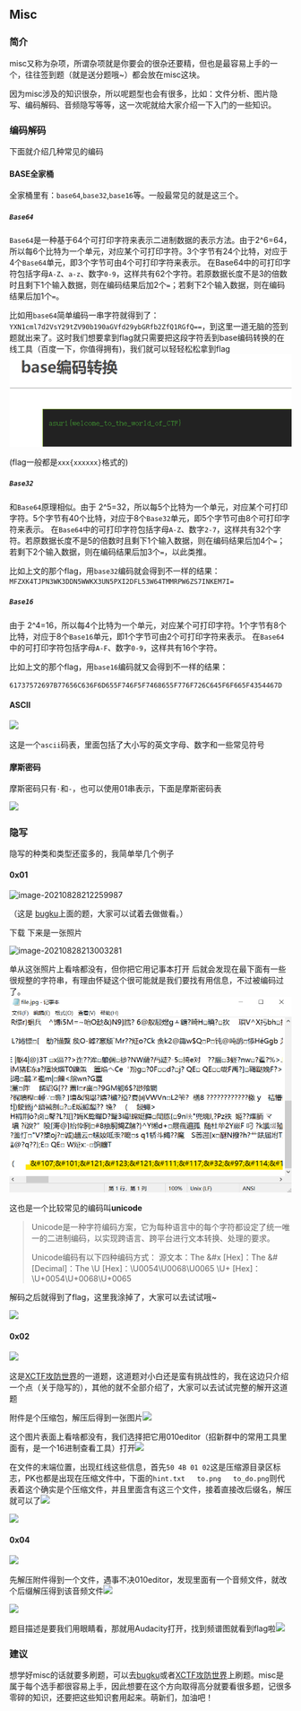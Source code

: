 ## Misc

### 简介

misc又称为杂项，所谓杂项就是你要会的很杂还要精，但也是最容易上手的一个，往往签到题（就是送分题哦~）都会放在misc这块。

因为misc涉及的知识很杂，所以呢题型也会有很多，比如：文件分析、图片隐写、编码解码、音频隐写等等，这一次呢就给大家介绍一下入门的一些知识。

### 编码解码

下面就介绍几种常见的编码

#### BASE全家桶

全家桶里有：`base64`,`base32`,`base16`等。一般最常见的就是这三个。

##### `Base64`

`Base64`是一种基于64个可打印字符来表示二进制数据的表示方法。由于2^6=64，所以每6个比特为一个单元，对应某个可打印字符。3个字节有24个比特，对应于4个`Base64`单元，即3个字节可由4个可打印字符来表示。
 在Base64中的可打印字符包括字母`A-Z`、`a-z`、数字`0-9`，这样共有62个字符。若原数据长度不是3的倍数时且剩下1个输入数据，则在编码结果后加2个`=`；若剩下2个输入数据，则在编码结果后加1个`=`。

比如用`base64`简单编码一串字符就得到了：`YXN1cml7d2VsY29tZV90b190aGVfd29ybGRfb2ZfQ1RGfQ==`，到这里一道无脑的签到题就出来了。这时我们想要拿到flag就只需要把这段字符丢到base编码转换的在线工具（百度一下，你值得拥有)，我们就可以轻轻松松拿到flag![](2.png)

(flag一般都是`xxx{xxxxxx}`格式的)

##### `Base32`

和`Base64`原理相似。由于 2^5=32，所以每5个比特为一个单元，对应某个可打印字符。5个字节有40个比特，对应于8个`Base32`单元，即5个字节可由8个可打印字符来表示。
 在`Base64`中的可打印字符包括字母`A-Z`、数字`2-7`，这样共有32个字符。若原数据长度不是5的倍数时且剩下1个输入数据，则在编码结果后加4个`=`；若剩下2个输入数据，则在编码结果后加3个`=`，以此类推。

比如上文的那个flag，用`base32`编码就会得到不一样的结果：`MFZXK4TJPN3WK3DDN5WWKX3UN5PXI2DFL53W64TMMRPW6ZS7INKEM7I=`

##### `Base16`

由于 2^4=16，所以每4个比特为一个单元，对应某个可打印字符。1个字节有8个比特，对应于8个`Base16`单元，即1个字节可由2个可打印字符来表示。
 在`Base64`中的可打印字符包括字母`A-F`、数字`0-9`，这样共有16个字符。

比如上文的那个flag，用`base16`编码就又会得到不一样的结果：

`61737572697B77656C636F6D655F746F5F7468655F776F726C645F6F665F4354467D`

#### ASCII

![](https://raw.githubusercontent.com/cooook/Asuri-book/master/misc/1.jpg)

这是一个`ascii`码表，里面包括了大小写的英文字母、数字和一些常见符号

#### 摩斯密码

摩斯密码只有`·`和`-`，也可以使用01串表示，下面是摩斯密码表

![](https://raw.githubusercontent.com/cooook/Asuri-book/master/misc/3.jpg)

### 隐写

隐写的种类和类型还蛮多的，我简单举几个例子

#### 0x01

![image-20210828212259987](https://raw.githubusercontent.com/cooook/Asuri-book/master/misc/4.png)

（这是 [bugku](https://ctf.bugku.com/)上面的题，大家可以试着去做做看。）

下载 下来是一张照片

![image-20210828213003281](https://raw.githubusercontent.com/cooook/Asuri-book/master/misc/5.png)

单从这张照片上看啥都没有，但你把它用记事本打开 后就会发现在最下面有一些很规整的字符串，有理由怀疑这个很可能就是我们要找有用信息，不过被编码过了。![](6.png)

这也是一个比较常见的编码叫**unicode**

>Unicode是一种字符编码方案，它为每种语言中的每个字符都设定了统一唯一的二进制编码，以实现跨语言、跨平台进行文本转换、处理的要求。
>
>Unicode编码有以下四种编码方式：
>源文本：The
>&#x [Hex]：The
>&# [Decimal]：The
>\U [Hex]：\U0054\U0068\U0065
>\U+ [Hex]：\U+0054\U+0068\U+0065

解码之后就得到了flag，这里我涂掉了，大家可以去试试哦~

![](https://raw.githubusercontent.com/cooook/Asuri-book/master/misc/7.png)

#### 0x02

![](https://raw.githubusercontent.com/cooook/Asuri-book/master/misc/8.png)

这是[XCTF攻防世界](https://adworld.xctf.org.cn/)的一道题，这道题对小白还是蛮有挑战性的，我在这边只介绍一个点（关于隐写的），其他的就不全部介绍了，大家可以去试试完整的解开这道题

附件是个压缩包，解压后得到一张图片![](https://raw.githubusercontent.com/cooook/Asuri-book/master/misc/9.png)

这个图片表面上看啥都没有，我们选择把它用010editor（招新群中的常用工具里面有，是一个16进制查看工具）打开![](https://raw.githubusercontent.com/cooook/Asuri-book/master/misc/10.png)

在文件的末端位置，出现红线这些信息，首先`50 4B 01 02`这是压缩源目录区标志，PK也都是出现在压缩文件中，下面的`hint.txt   to.png   to_do.png`则代表着这个确实是个压缩文件，并且里面含有这三个文件，接着直接改后缀名，解压就可以了![](https://raw.githubusercontent.com/cooook/Asuri-book/master/misc/11.png)

![](https://raw.githubusercontent.com/cooook/Asuri-book/master/misc/12.png)

#### 0x04

![](https://raw.githubusercontent.com/cooook/Asuri-book/master/misc/14.png)

先解压附件得到一个文件，遇事不决010editor，发现里面有一个音频文件，就改个后缀解压得到该音频文件![](https://raw.githubusercontent.com/cooook/Asuri-book/master/misc/15.png)

![](https://raw.githubusercontent.com/cooook/Asuri-book/master/misc/16.png)

题目描述是要我们用眼睛看，那就用Audacity打开，找到频谱图就看到flag啦![](https://raw.githubusercontent.com/cooook/Asuri-book/master/misc/17.png)

### 建议

想学好misc的话就要多刷题，可以去[bugku](https://ctf.bugku.com/)或者[XCTF攻防世界](https://adworld.xctf.org.cn/)上刷题。misc是属于每个选手都很容易上手，因此想要在这个方向取得高分就要看很多题，记很多零碎的知识，还要把这些知识套用起来。萌新们，加油吧！
